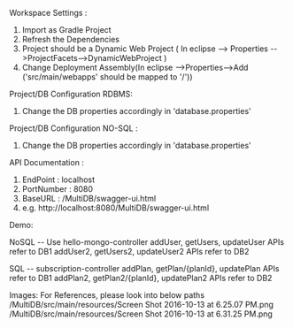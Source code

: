 Workspace Settings :
1. Import as Gradle Project
2. Refresh the Dependencies
3. Project should be a Dynamic Web Project ( In eclipse --> Properties -->ProjectFacets-->DynamicWebProject )
4. Change Deployment Assembly(In eclipse -->Properties-->Add ('src/main/webapps' should be mapped to '/'))

Project/DB Configuration RDBMS:
1. Change the DB properties accordingly in 'database.properties'

Project/DB Configuration NO-SQL :
1. Change the DB properties accordingly in 'database.properties'

API Documentation :
1. EndPoint : localhost
2. PortNumber : 8080
3. BaseURL : /MultiDB/swagger-ui.html
4. e.g. http://localhost:8080/MultiDB/swagger-ui.html

Demo:

NoSQL -- Use hello-mongo-controller
addUser, getUsers, updateUser APIs refer to DB1
addUser2, getUsers2, updateUser2 APIs refer to DB2

SQL -- subscription-controller
addPlan, getPlan/{planId}, updatePlan APIs refer to DB1
addPlan2, getPlan2/{planId}, updatePlan2 APIs refer to DB2

Images:
For References, please look into below paths
/MultiDB/src/main/resources/Screen Shot 2016-10-13 at 6.25.07 PM.png
/MultiDB/src/main/resources/Screen Shot 2016-10-13 at 6.31.25 PM.png
